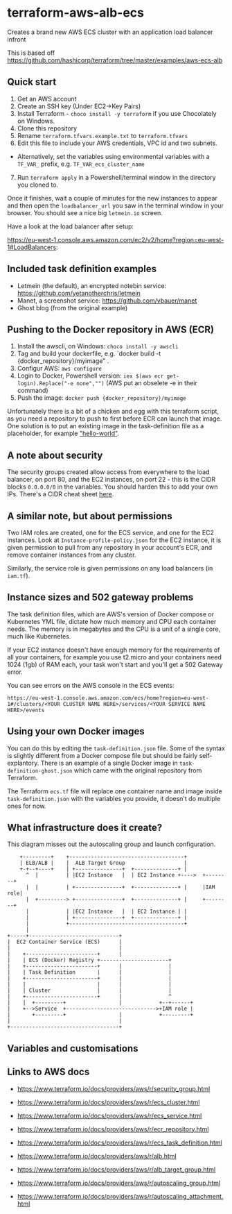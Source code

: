 # terraform-aws-alb-ecs
Creates a brand new AWS ECS cluster with an application load balancer infront

This is based off https://github.com/hashicorp/terraform/tree/master/examples/aws-ecs-alb

## Quick start

1. Get an AWS account
2. Create an SSH key (Under EC2->Key Pairs)
3. Install Terraform - `choco install -y terraform` if you use Chocolately on Windows.
4. Clone this repository
5. Rename `terraform.tfvars.example.txt` to `terraform.tfvars`
6. Edit this file to include your AWS credentials, VPC id and two subnets.
  - Alternatively, set the variables using environmental variables with a `TF_VAR_` prefix, e.g. `TF_VAR_ecs_cluster_name`
7. Run `terraform apply` in a Powershell/terminal window in the directory you cloned to.

Once it finishes, wait a couple of minutes for the new instances to appear and then open the `loadbalancer_url` you saw in the terminal window in your browser. You should see a nice big `letmein.io` screen.

Have a look at the load balancer after setup:

https://eu-west-1.console.aws.amazon.com/ec2/v2/home?region=eu-west-1#LoadBalancers:

## Included task definition examples

- Letmein (the default), an encrypted notebin service: https://github.com/yetanotherchris/letmein
- Manet, a screenshot service: https://github.com/vbauer/manet
- Ghost blog (from the original example)

## Pushing to the Docker repository in AWS (ECR)

1. Install the awscli, on Windows: `choco install -y awscli`
2. Tag and build your dockerfile, e.g. `docker build -t {docker_repository}/myimage" .
3. Configur AWS: `aws configure`
4. Login to Docker, Powershell version: `iex $(aws ecr get-login).Replace("-e none","")` (AWS put an obselete -e in their command)
5. Push the image: `docker push {docker_repository}/myimage`

Unfortunately there is a bit of a chicken and egg with this terraform script, as you need a repository to push to first before ECR can launch that image. One solution is to put an existing image in the task-definition file as a placeholder, for example ["hello-world"](https://hub.docker.com/_/hello-world/).

## A note about security

The security groups created allow access from everywhere to the load balancer, on port 80, and the EC2 instances, on port 22 - this is the CIDR blocks `0.0.0.0/0` in the variables. You should harden this to add your own IPs. There's a CIDR cheat sheet [here](https://gist.github.com/yetanotherchris/5a48a4f2c7f753450808af2d3524f8fc).

## A similar note, but about permissions

Two IAM roles are created, one for the ECS service, and one for the EC2 instances. Look at `Instance-profile-policy.json` for the EC2 instance, it is given permission to pull from any repository in your account's ECR, and remove container instances from any cluster.

Similarly, the service role is given permissions on any load balancers (in `iam.tf`).

## Instance sizes and 502 gateway problems

The task definition files, which are AWS's version of Docker compose or Kubernetes YML file, dictate how much memory and CPU each container needs. The memory is in megabytes and the CPU is a unit of a single core, much like Kubernetes.

If your EC2 instance doesn't have enough memory for the requirements of all your containers, for example you use t2.micro and your containers need 1024 (1gb) of RAM each, your task won't start and you'll get a 502 Gateway error.

You can see errors on the AWS console in the ECS events: 

`https://eu-west-1.console.aws.amazon.com/ecs/home?region=eu-west-1#/clusters/<YOUR CLUSTER NAME HERE>/services/<YOUR SERVICE NAME HERE>/events`

## Using your own Docker images

You can do this by editing the `task-definition.json` file. Some of the syntax is slightly different from a Docker compose file but should be fairly self-explantory. There is an example of a single Docker image in `task-definition-ghost.json` which came with the original repository from Terraform.

The Terraform `ecs.tf` file will replace one container name and image inside `task-definition.json` with the variables you provide, it doesn't do multiple ones for now.

## What infrastructure does it create?

This diagram misses out the autoscaling group and launch configuration.

```
    +---------+    +-------------------------------------+
    | ELB/ALB |    |  ALB Target Group                   |
    +-+--+----+    | +---------------+  +--------------+ |
      ^  |         | |EC2 Instance   |  | EC2 Instance +---->  +--------+
      |  |         | +---------------+  +--------------+ |     |IAM role|
      |  +---------> +---------------+  +--------------+ |     +--------+
      |            | |EC2 Instance   |  | EC2 Instance | |
      |            | +---------------+  +--------------+ |
      |            +-------------------------------------+
      |                                   
+-----+-----------------------------+     
|  EC2 Container Service (ECS)      |     
|                                   |     
|    +-----------------------+      |
|    | ECS (Docker) Registry +----------------------+
|    +-----------------------+      |               |
|    | Task Definition       |      |               |
|    +-----------------------+      |               |
|    |                       |      |               |
|    | Cluster               |      |               |
|    +-----------------------+      |               ^
|    |  +---------+                 |            +--+------+
|    +-->Service  +----------------------------->+IAM role |
|       +---------+                 |            +---------+
|                                   |
+-----------------------------------+
```


## Variables and customisations


## Links to AWS docs

- https://www.terraform.io/docs/providers/aws/r/security_group.html
- https://www.terraform.io/docs/providers/aws/r/ecs_cluster.html
- https://www.terraform.io/docs/providers/aws/r/ecs_service.html
- https://www.terraform.io/docs/providers/aws/r/ecr_repository.html
- https://www.terraform.io/docs/providers/aws/r/ecs_task_definition.html
- https://www.terraform.io/docs/providers/aws/r/alb.html

- https://www.terraform.io/docs/providers/aws/r/alb_target_group.html
- https://www.terraform.io/docs/providers/aws/r/autoscaling_group.html
- https://www.terraform.io/docs/providers/aws/r/autoscaling_attachment.html